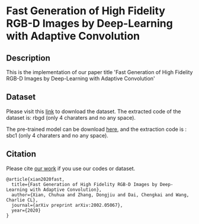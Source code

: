 # Fast Generation of High Fidelity RGB-D Images by Deep-Learning with Adaptive Convolution

## Description

This is the implementation of our paper title 'Fast Generation of High Fidelity RGB-D Images by Deep-Learning with Adaptive Convolution'

## Dataset

Please visit this [link](链接：https://pan.baidu.com/s/1H3QL-C4i_BrRqQMdsx_Cuw) to download the dataset. The extracted code of the dataset is: rbgd (only  4 charaters and no any space).

The pre-trained model can be download [here](https://pan.baidu.com/s/11OSTp4nAKkkyUbAilWpRDQ), and the extraction code is : sbc1 (only 4 charaters and no any space).


## Citation 
Please cite [our work](https://arxiv.org/abs/2002.05067) if you use our codes or dataset.

```
@article{xian2020fast,
  title={Fast Generation of High Fidelity RGB-D Images by Deep-Learning with Adaptive Convolution},
  author={Xian, Chuhua and Zhang, Dongjiu and Dai, Chengkai and Wang, Charlie CL},
  journal={arXiv preprint arXiv:2002.05067},
  year={2020}
}
```
